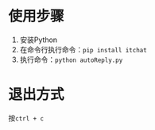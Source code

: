 # 使用步骤

1. 安装Python
1. 在命令行执行命令：`pip install itchat`
1. 执行命令：`python autoReply.py`

# 退出方式

按`ctrl + c`

